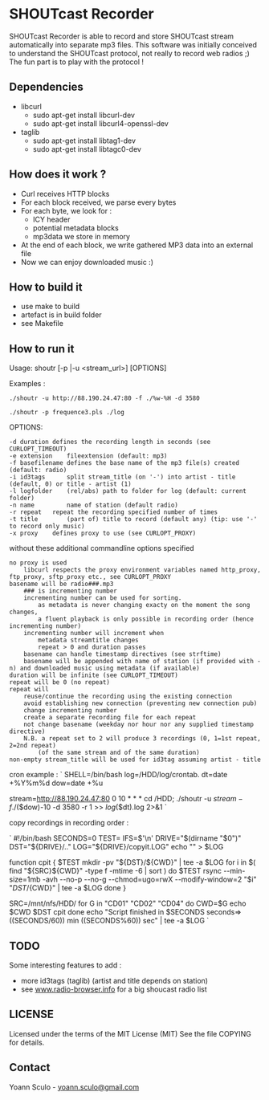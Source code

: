 SHOUTcast Recorder
==================

SHOUTcast Recorder is able to record and store SHOUTcast stream automatically
into separate mp3 files. This software was initially conceived to understand
the SHOUTcast protocol, not really to record web radios ;) The fun part is to
play with the protocol !

Dependencies
------------

- libcurl
	- sudo apt-get install libcurl-dev
	- sudo apt-get install libcurl4-openssl-dev
- taglib
	- sudo apt-get install libtag1-dev
	- sudo apt-get install libtagc0-dev
 

How does it work ?
------------------

- Curl receives HTTP blocks
- For each block received, we parse every bytes
- For each byte, we look for :
	- ICY header
	- potential metadata blocks
	- mp3data we store in memory
- At the end of each block, we write gathered MP3 data into an external file
- Now we can enjoy downloaded music :)

How to build it
---------------

- use make to build
- artefact is in build folder
- see Makefile

How to run it
-------------

Usage: shoutr [-p <playlist>|-u <stream_url>] [OPTIONS]

Examples :

	./shoutr -u http://88.190.24.47:80 -f ./%w-%H -d 3580

	./shoutr -p frequence3.pls ./log

OPTIONS:

	-d duration	defines the recording length in seconds (see CURLOPT_TIMEOUT)
	-e extension    fileextension (default: mp3)
	-f basefilename	defines the base name of the mp3 file(s) created (default: radio)
	-i id3tags      split stream_title (on '-') into artist - title (default, 0) or title - artist (1)
	-l logfolder    (rel/abs) path to folder for log (default: current folder)
	-n name         name of station (default radio)
	-r repeat	repeat the recording specified number of times
	-t title        (part of) title to record (default any) (tip: use '-' to record only music)
	-x proxy	defines proxy to use (see CURLOPT_PROXY)

without these additional commandline options specified

	no proxy is used 
		libcurl respects the proxy environment variables named http_proxy, ftp_proxy, sftp_proxy etc., see CURLOPT_PROXY
	basename will be radio###.mp3 
		### is incrementing number
		incrementing number can be used for sorting. 
			as metadata is never changing exacty on the moment the song changes,
			a fluent playback is only possible in recording order (hence incrementing number)
		incrementing number will increment when
			metadata streamtitle changes
			repeat > 0 and duration passes
		basename can handle timestamp directives (see strftime)
		basename will be appended with name of station (if provided with -n) and downloaded music using metadata (if available)
	duration will be infinite (see CURLOPT_TIMEOUT)
	repeat will be 0 (no repeat)
	repeat will 
		reuse/continue the recording using the existing connection
		avoid establishing new connection (preventing new connection pub)
		change incrementing number
		create a separate recording file for each repeat
		not change basename (weekday nor hour nor any supplied timestamp directive)
		N.B. a repeat set to 2 will produce 3 recordings (0, 1=1st repeat, 2=2nd repeat)
			(of the same stream and of the same duration)
	non-empty stream_title will be used for id3tag assuming artist - title


cron example :
`
SHELL=/bin/bash
log=/HDD/log/crontab.
dt=date +%Y%m%d
dow=date +%u

stream=http://88.190.24.47:80
0 10 * * * cd /HDD; ./shoutr -u $stream -f ./$($dow)-10 -d 3580 -r 1 >> $log$($dt).log 2>&1
`

copy recordings in recording order :

`
#!/bin/bash
SECONDS=0
TEST=
IFS=$'\n'
DRIVE="$(dirname "$0")"
DST="${DRIVE}/.."
LOG="${DRIVE}/copyit.LOG"
echo "" > $LOG

function cpit {
$TEST mkdir -pv "${DST}/${CWD}" | tee -a $LOG
for i in $( find "${SRC}${CWD}" -type f -mtime -6 | sort )
do 
 $TEST rsync --min-size=1mb -avh --no-p --no-g --chmod=ugo=rwX --modify-window=2 "$i" "${DST}/${CWD}" | tee -a $LOG
done
}

SRC=/mnt/nfs/HDD/
for G in "CD01" "CD02" "CD04" 
do
 CWD=$G
 echo $CWD $DST
 cpit
done
echo "Script finished in $SECONDS seconds=> $(($SECONDS/60)) min $(($SECONDS%60)) sec" | tee -a $LOG
`

TODO
----

Some interesting features to add :

- more id3tags (taglib) (artist and title depends on station)
- see www.radio-browser.info for a big shoucast radio list 


LICENSE
-------

Licensed under the terms of the MIT License (MIT)
See the file COPYING for details.

Contact
-------
Yoann Sculo - <yoann.sculo@gmail.com>
